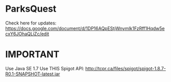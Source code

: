 # ParksQuest
Check here for updates:
https://docs.google.com/document/d/1DP16AQpEStjWnymlk1FzRff1Hqdw5ecxY6JOhaQLiZc/edit

# IMPORTANT
Use Java SE 1.7
Use THIS Spigot API: http://tcpr.ca/files/spigot/spigot-1.8.7-R0.1-SNAPSHOT-latest.jar